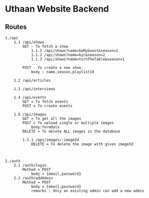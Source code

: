 # Uthaan Website Backend

## Routes
    1./api 
        1.1 /api/shows 
            GET - To fetch a show  
                1.1.1 /api/shows?name=beMyGuest&season=1 
                1.1.2 /api/shows?name=kyc&season=2 
                1.1.3 /api/shows?name=turnTheTable&season=1 
                ...
            POST - To create a new show 
                body : name,season,playlistId

        1.2 /api/articles 

        1.3 /api/interviews  

        1.4 /api/events 
            GET = To fetch events
            POST = To create events
        
        1.5 /api/images
            GET = To get all the images
            POST = To upload single or multiple images
                body:formdata
            DELETE = To delete ALL images in the database

            1.5.1 /api/images/:imageId
                DELETE = To delete the image with given imageId
            


    2./auth
        2.1 /auth/login 
            Method = POST
                body = {email,password}
        2.2 /auth/addAdmin
            Method = POST
                body = {email,password}
                remarks : Only an existing admin can add a new admin


